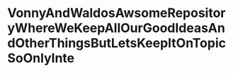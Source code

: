 # VonnyAndWaldosAwsomeRepositoryWhereWeKeepAllOurGoodIdeasAndOtherThingsButLetsKeepItOnTopicSoOnlyInte
